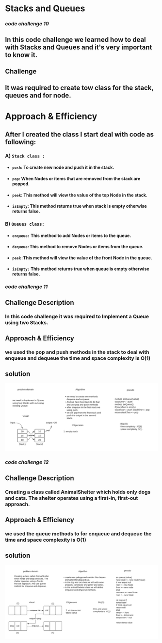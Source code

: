 # Stacks and Queues
### *code challenge 10*
## In this code challenge we  learned how to deal with Stacks and Queues and it's very important to know it.
## Challenge
## It was required to create tow class  for the stack, queues and for node.
# Approach & Efficiency
## After I created the class I start deal with code as following:
### A) `Stack class :`
* #### `push`: To create new node and push it in the stack.
* #### `pop`: When  Nodes or items that are removed from the stack are popped.
* #### `peek`: This method will view the value of the top Node in the stack.
* #### `isEmpty`: This method returns true when stack is empty otherwise returns false.
### B) `Queues class:`
* #### `enqueue:` This method to  add Nodes or items to the queue.
* #### `dequeue:`This method to remove Nodes or items  from the queue.
* #### `peek:`This method will view the value of the front Node in the queue.
* #### `isEmpty:` This method returns true when queue is empty otherwise returns false.

### *code challenge 11*
## Challenge Description
### In this code challenge it was required to Implement a Queue using two Stacks.

## Approach & Efficiency
### we used the pop and push methods in the stack to deal with enqueue and dequeue the time and space  complexity is  O(1)

## solution
![whiteboard](../assets/queueWithStack.jpeg)


### *code challenge 12*
## Challenge Description
### Creating a class called AnimalShelter which holds only dogs and cats. The shelter operates using a first-in, first-out approach.
## Approach & Efficiency
### we used the queue methods to for enqueue and dequeue the  time and space  complexity is  O(1)
## solution
![whiteboard](../assets/fifo-animal-shelter.jpeg)
